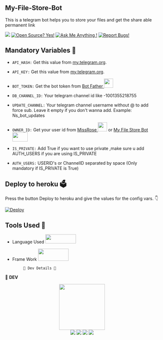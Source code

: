 ## My-File-Store-Bot

This is a telegram bot helps you to store your files and get the share able permanent link 

<a href="https://telegram.dog/my_filestore_v2_bot"><img src="https://img.shields.io/badge/Telegram-Bot-blue.svg?logo=telegram"></a>
[![Open Source? Yes!](https://badgen.net/badge/Open%20Source%20%3F/Yes/yellow?icon=github)](https://github.com/freecontent/My-File-Store-V007)
[![Ask Me Anything !](https://img.shields.io/badge/🤔%20Ask%20me-anything-1abc9c.svg)](https://telegram.dog/TG_FreeBots_Support)
[![Report Bugs!](https://badgen.net/badge/🐞%20Report%20/Bugs/red)](https://telegram.dog/TG_FreeBots_Support)

## Mandatory Variables 🤖

- `API_HASH:` Get this value from [my.telegram.org](https://my.telegram.org).

- `API_KEY:` Get this value from [my.telegram.org](https://my.telegram.org).

- `BOT_TOKEN:` Get the bot token from [Bot Father <img src="https://telegra.ph/file/8d80c13110506bf1cb58e.jpg" width="30" height="30">](https://telegram.dog/BotFather)

- `DB_CHANNEL_ID:` Your telegram channel id like -1001355218755

- `UPDATE_CHANNEL:` Your telegram channel username without @ to add force sub. Leave it empty if you don't wanna add. Example: Ns_bot_updates

- `OWNER_ID:` Get your user id from [MissRose <img src="https://telegra.ph/file/0a36032bd2221c8d4209d.jpg" width="30" height="30">](https://telegram.dog/MissRose_bot) or [My File Store Bot <img src="https://www.cyclonis.com/images/2020/11/archivefile-765x557.jpg" width="50" height="30">](https://telegram.dog/my_filestore_v2_bot)

- `IS_PRIVATE:` Add True if you want to use private ,make sure u add AUTH_USERS if you are using IS_PRIVATE

- `AUTH_USERS:` USERID's or ChannelID separated by space (Only mandatory if IS_PRIVATE is True)

## Deploy to heroku 🗳
Press the button Deploy to heroku and give the values for the config vars. 👇

[![Deploy](https://www.herokucdn.com/deploy/button.svg)](https://heroku.com/deploy?template=https://github.com/freecontent/My-File-Store-V007/tree/V1.2)

## Tools Used 🧰
- Language Used [<img src="https://telegra.ph/file/960ed8709acaf8c68b894.jpg" width="100" height="30">](https://www.python.org/)
- Frame Work [<img src="https://telegra.ph/file/804f06d1590f7619a63ed.jpg" width="100" height="40">](https://github.com/pyrogram/pyrogram)

           👲 Dev Details 👲

👲 <b>DEV</b>

<p align="middle">
<img src="https://telegra.ph/file/2a3eab01d1201f40b3ffc.jpg" width="150" height="150"><br>
<img src="https://badgen.net/badge/Name/Anonymous/FF33FF?icon=awesome&labelColor=0080FF"></a>
<img src="https://badgen.net/badge/Skills/python/purple?icon=terminal&labelColor=red"></a>
<a href="https://telegram.dog/TG_FreeBots_Support"><img src="https://img.shields.io/badge/Telegram-Bot-blue.svg?logo=telegram"></a>
<a href="https://github.com/freecontent"><img src="https://badgen.net/badge/Follow%20on%20/GitHub/80FF00?icon=github&labelColor=black"></a>
<p align="left">
</p>
